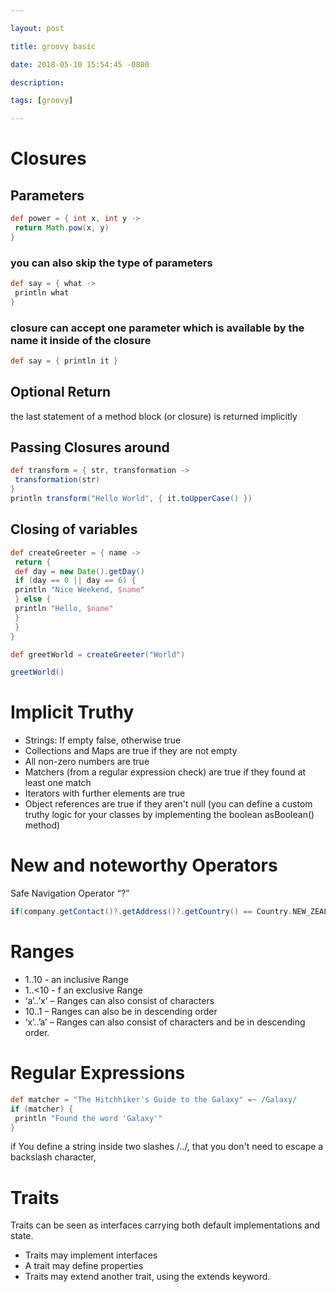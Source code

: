 ```yaml
---

layout: post

title: groovy basic 

date: 2018-05-10 15:54:45 -0800

description: 

tags: [groovy]

---
```




# Closures

## Parameters

```groovy
def power = { int x, int y ->
 return Math.pow(x, y)
}
```

### you can also skip the type of parameters
```groovy
def say = { what ->
 println what
}
```
### closure can accept one parameter which is available by the name it inside of the closure
```groovy
def say = { println it }
```
## Optional Return

the last statement of a method block (or closure) is returned implicitly

## Passing Closures around

```groovy
def transform = { str, transformation ->
 transformation(str)
}
println transform("Hello World", { it.toUpperCase() })
``` 


## Closing of variables
```groovy
def createGreeter = { name ->
 return {
 def day = new Date().getDay()
 if (day == 0 || day == 6) {
 println "Nice Weekend, $name"
 } else {
 println "Hello, $name"
 }
 }
}

def greetWorld = createGreeter("World")

greetWorld()
```

# Implicit Truthy

- Strings: If empty false, otherwise true
- Collections and Maps are true if they are not empty
- All non-zero numbers are true
- Matchers (from a regular expression check) are true if they found at least one match
- Iterators with further elements are true
- Object references are true if they aren't null (you can define a custom truthy logic for your classes by implementing the boolean asBoolean() method)

# New and noteworthy Operators

Safe Navigation Operator “?”
```groovy
if(company.getContact()?.getAddress()?.getCountry() == Country.NEW_ZEALAND) { ... }
```

# Ranges

- 1..10 - an inclusive Range
- 1..\<10 - f an exclusive Range
- ‘a’..’x’ – Ranges can also consist of characters
- 10..1 – Ranges can also be in descending order
- ‘x’..’a’ – Ranges can also consist of characters and be in descending order.

# Regular Expressions

```groovy
def matcher = "The Hitchhiker's Guide to the Galaxy" =~ /Galaxy/
if (matcher) {
 println "Found the word 'Galaxy'"
}
```

if You define a string inside two slashes /../, that you don't need to escape a backslash character,

# Traits 

Traits can be seen as interfaces carrying both default implementations and state.

- Traits may implement interfaces
- A trait may define properties
- Traits may extend another trait, using the extends keyword.